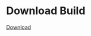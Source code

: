 
# Download Build
[Download](https://github.com/Carmelosmexy1/Vane.cc-Updated/releases/tag/Download)
























































































































